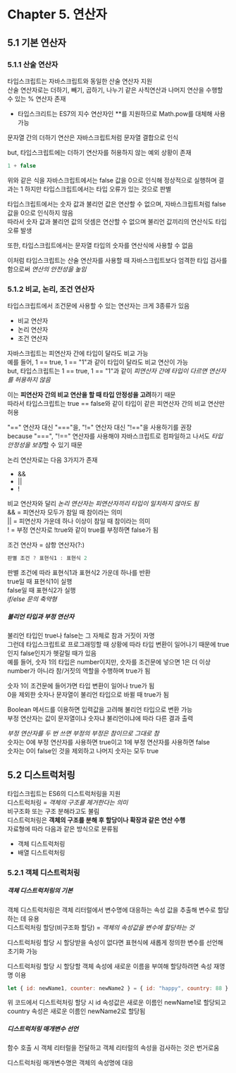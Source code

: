 # Chapter 5. 연산자

## 5.1 기본 연산자

### 5.1.1 산술 연산자

타입스크립트는 자바스크립트와 동일한 산술 연산자 지원  
산술 연산자로는 더하기, 빼기, 곱하기, 나누기 같은 사칙연산과 나머지 연산을 수행할 수 있는 % 연산자 존재  
+ 타입스크리트는 ES7의 지수 연산자인 **를 지원하므로 Math.pow를 대체해 사용 가능

문자열 간의 더하기 연산은 자바스크립트처럼 문자열 결합으로 인식

but, 타입스크립트에는 더하기 연산자를 허용하지 않는 예외 상황이 존재

```javascript
1 + false
```

위와 같은 식을 자바스크립트에서는 false 값을 0으로 인식해 정상적으로 실행하며 결과는 1 
하지만 타입스크립트에서는 타입 오류가 있는 것으로 판별

타입스크립트에서는 숫자 값과 불리언 값은 연산할 수 없으며, 자바스크립트처럼 false 값을 0으로 인식하지 않음  
따라서 숫자 값과 불리언 값의 덧셈은 연산할 수 없으며 불리언 값끼리의 연산식도 타입 오류 발생

또한, 타입스크립트에서는 문자열 타입의 숫자를 연산식에 사용할 수 없음

이처럼 타입스크립트는 산술 연산자를 사용할 때 자바스크립트보다 엄격한 타입 검사를 함으로써 <em>연산의 안전성을 높임</em>

### 5.1.2 비교, 논리, 조건 연산자

타입스크립트에서 조건문에 사용할 수 있는 연산자는 크게 3종류가 있음
- 비교 연산자
- 논리 연산자
- 조건 연산자

자바스크립트는 피연산자 간에 타입이 달라도 비교 가능  
예를 들어, 1 == true, 1 == "1"과 같이 타입이 달라도 비교 연산이 가능  
but, 타입스크립트는 1 == true, 1 == "1"과 같이 <em>피연산자 간에 타입이 다르면 연산자를 허용하지 않음</em>

이는 <strong>피연산자 간의 비교 연산을 할 때 타입 안정성을 고려</strong>하기 때문  
따라서 타입스크립트는 true == false와 같이 타입이 같은 피연산자 간의 비교 연산만 허용

"==" 연산자 대신 "==="을, "!=" 연산자 대신 "!=="을 사용하기를 권장  
because "===", "!==" 연산자를 사용해야 자바스크립트로 컴파일하고 나서도 <em>타입 안정성을 보장</em>할 수 있기 때문

논리 연산자로는 다음 3가지가 존재
- &&
- ||
- !

비교 연산자와 달리 <em>논리 연산자는 피연산자끼리 타입이 일치하지 않아도 됨</em>  
&& = 피연산자 모두가 참일 때 참이라는 의미  
|| = 피연산자 가운데 하나 이상이 참일 때 참이라는 의미  
! = 부정 연산자로 !true와 같이 true를 부정하면 false가 됨

조건 연산자 = 삼항 연산자(?:)

```javascript
판별 조건 ? 표현식1 : 표현식 2
```

판별 조건에 따라 표현식1과 표현식2 가운데 하나를 반환  
true일 때 표현식1이 실행  
false일 때 표현식2가 실행  
<em>if/else 문의 축약형</em>

##### 불리언 타입과 부정 연산자

불리언 타입인 true나 false는 그 자체로 참과 거짓이 자명  
그런데 타입스크립트로 프로그래밍할 때 상황에 따라 타입 변환이 일어나기 때문에 true인지 false인지가 헷갈릴 때가 있음  
예를 들어, 숫자 1의 타입은 number이지만, 숫자를 조건문에 넣으면 1은 더 이상 number가 아니라 참/거짓의 역할을 수행하며 true가 됨

숫자 1이 조건문에 들어가면 타입 변환이 일어나 true가 됨  
0을 제외한 숫자나 문자열이 불리언 타입으로 바뀔 때 true가 됨

Boolean 메서드를 이용하면 입력값을 고려해 불리언 타입으로 변환 가능  
부정 연산자는 값이 문자열이냐 숫자냐 불리언이냐에 따라 다른 결과 출력

<em>부정 연산자를 두 번 쓰면 부정의 부정은 참이므로 그대로 참</em>  
숫자는 0에 부정 연산자를 사용하면 true이고 1에 부정 연산자를 사용하면 false  
숫자는 0이 false인 것을 제외하고 나머지 숫자는 모두 true

## 5.2 디스트럭처링

타입스크립트는 ES6의 디스트럭처링을 지원  
디스트럭처링 = <em>객체의 구조를 제거한다는 의미</em>  
비구조화 또는 구조 분해라고도 불림  
디스트럭처링은 <strong>객체의 구조를 분해 후 할당이나 확장과 같은 연산 수행</strong>  
자료형에 따라 다음과 같은 방식으로 분류됨
- 객체 디스트럭처링
- 배열 디스트럭처링

### 5.2.1 객체 디스트럭처링

##### 객체 디스트럭처링의 기본

객체 디스트럭처링은 객체 리터럴에서 변수명에 대응하는 속성 값을 추출해 변수로 할당하는 데 유용  
디스트럭처링 할당(비구조화 할당) = <em>객체의 속성값을 변수에 할당하는 것</em>

디스트럭처링 할당 시 할당받을 속성이 없다면 표현식에 새롭게 정의한 변수를 선언해 초기화 가능

디스트럭처링 할당 시 할당할 객체 속성에 새로운 이름을 부여해 할당하려면 속성 재명명 이용

```javascript
let { id: newName1, counter: newName2 } = { id: "happy", country: 88 };
```

위 코드에서 디스트럭처링 할당 시 id 속성값은 새로운 이름인 newName1로 할당되고 country 속성은 새로운 이름인 newName2로 할당됨

##### 디스트럭처링 매개변수 선언

함수 호출 시 객체 리터럴을 전달하고 객체 리터럴의 속성을 검사하는 것은 번거로움

디스트럭처링 매개변수명은 객체의 속성명에 대응